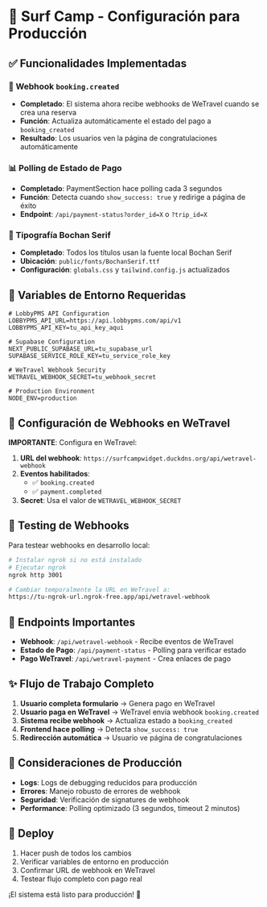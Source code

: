 # 🚀 Surf Camp - Configuración para Producción

## ✅ Funcionalidades Implementadas

### 🎉 Webhook `booking.created`
- **Completado**: El sistema ahora recibe webhooks de WeTravel cuando se crea una reserva
- **Función**: Actualiza automáticamente el estado del pago a `booking_created`
- **Resultado**: Los usuarios ven la página de congratulaciones automáticamente

### 📊 Polling de Estado de Pago
- **Completado**: PaymentSection hace polling cada 3 segundos
- **Función**: Detecta cuando `show_success: true` y redirige a página de éxito
- **Endpoint**: `/api/payment-status?order_id=X` o `?trip_id=X`

### 🎨 Tipografía Bochan Serif
- **Completado**: Todos los títulos usan la fuente local Bochan Serif
- **Ubicación**: `public/fonts/BochanSerif.ttf`
- **Configuración**: `globals.css` y `tailwind.config.js` actualizados

## 🔧 Variables de Entorno Requeridas

```env
# LobbyPMS API Configuration
LOBBYPMS_API_URL=https://api.lobbypms.com/api/v1
LOBBYPMS_API_KEY=tu_api_key_aqui

# Supabase Configuration
NEXT_PUBLIC_SUPABASE_URL=tu_supabase_url
SUPABASE_SERVICE_ROLE_KEY=tu_service_role_key

# WeTravel Webhook Security
WETRAVEL_WEBHOOK_SECRET=tu_webhook_secret

# Production Environment
NODE_ENV=production
```

## 📡 Configuración de Webhooks en WeTravel

**IMPORTANTE**: Configura en WeTravel:

1. **URL del webhook**: `https://surfcampwidget.duckdns.org/api/wetravel-webhook`
2. **Eventos habilitados**:
   - ✅ `booking.created`
   - ✅ `payment.completed`
3. **Secret**: Usa el valor de `WETRAVEL_WEBHOOK_SECRET`

## 🧪 Testing de Webhooks

Para testear webhooks en desarrollo local:

```bash
# Instalar ngrok si no está instalado
# Ejecutar ngrok
ngrok http 3001

# Cambiar temporalmente la URL en WeTravel a:
https://tu-ngrok-url.ngrok-free.app/api/wetravel-webhook
```

## 📝 Endpoints Importantes

- **Webhook**: `/api/wetravel-webhook` - Recibe eventos de WeTravel
- **Estado de Pago**: `/api/payment-status` - Polling para verificar estado
- **Pago WeTravel**: `/api/wetravel-payment` - Crea enlaces de pago

## ✨ Flujo de Trabajo Completo

1. **Usuario completa formulario** → Genera pago en WeTravel
2. **Usuario paga en WeTravel** → WeTravel envía webhook `booking.created`
3. **Sistema recibe webhook** → Actualiza estado a `booking_created`
4. **Frontend hace polling** → Detecta `show_success: true`
5. **Redirección automática** → Usuario ve página de congratulaciones

## 🚨 Consideraciones de Producción

- **Logs**: Logs de debugging reducidos para producción
- **Errores**: Manejo robusto de errores de webhook
- **Seguridad**: Verificación de signatures de webhook
- **Performance**: Polling optimizado (3 segundos, timeout 2 minutos)

## 🔄 Deploy

1. Hacer push de todos los cambios
2. Verificar variables de entorno en producción
3. Confirmar URL de webhook en WeTravel
4. Testear flujo completo con pago real

¡El sistema está listo para producción! 🎉